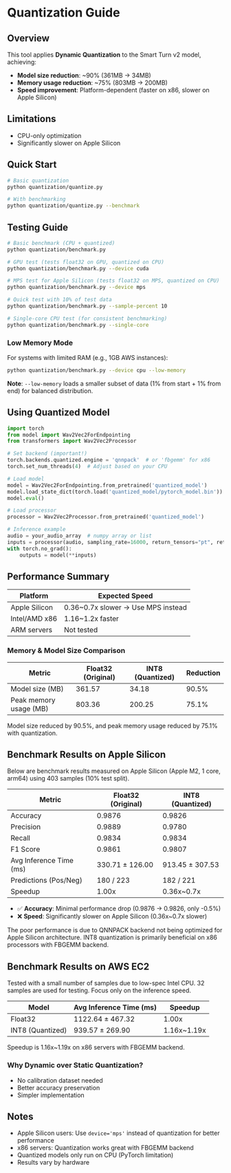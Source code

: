 # Quantization Guide

## Overview

This tool applies **Dynamic Quantization** to the Smart Turn v2 model, achieving:

- **Model size reduction**: ~90% (361MB → 34MB)
- **Memory usage reduction**: ~75% (803MB → 200MB)
- **Speed improvement**: Platform-dependent (faster on x86, slower on Apple Silicon)

## Limitations

- CPU-only optimization
- Significantly slower on Apple Silicon

## Quick Start

```bash
# Basic quantization
python quantization/quantize.py

# With benchmarking
python quantization/quantize.py --benchmark
```

## Testing Guide

```bash
# Basic benchmark (CPU + quantized)
python quantization/benchmark.py

# GPU test (tests float32 on GPU, quantized on CPU)
python quantization/benchmark.py --device cuda

# MPS test for Apple Silicon (tests float32 on MPS, quantized on CPU)
python quantization/benchmark.py --device mps

# Quick test with 10% of test data
python quantization/benchmark.py --sample-percent 10

# Single-core CPU test (for consistent benchmarking)
python quantization/benchmark.py --single-core
```

### Low Memory Mode

For systems with limited RAM (e.g., 1GB AWS instances):

```bash
python quantization/benchmark.py --device cpu --low-memory
```

**Note**: `--low-memory` loads a smaller subset of data (1% from start + 1% from end) for balanced distribution.

## Using Quantized Model

```python
import torch
from model import Wav2Vec2ForEndpointing
from transformers import Wav2Vec2Processor

# Set backend (important!)
torch.backends.quantized.engine = 'qnnpack'  # or 'fbgemm' for x86
torch.set_num_threads(4)  # Adjust based on your CPU

# Load model
model = Wav2Vec2ForEndpointing.from_pretrained('quantized_model')
model.load_state_dict(torch.load('quantized_model/pytorch_model.bin'))
model.eval()

# Load processor
processor = Wav2Vec2Processor.from_pretrained('quantized_model')

# Inference example
audio = your_audio_array  # numpy array or list
inputs = processor(audio, sampling_rate=16000, return_tensors="pt", return_attention_mask=True)
with torch.no_grad():
    outputs = model(**inputs)
```

## Performance Summary

| Platform      | Expected Speed                     |
| ------------- | ---------------------------------- |
| Apple Silicon | 0.36~0.7x slower → Use MPS instead |
| Intel/AMD x86 | 1.16~1.2x faster                   |
| ARM servers   | Not tested                         |

### Memory & Model Size Comparison

| Metric                 | Float32 (Original) | INT8 (Quantized) | Reduction |
| ---------------------- | ------------------ | ---------------- | --------- |
| Model size (MB)        | 361.57             | 34.18            | 90.5%     |
| Peak memory usage (MB) | 803.36             | 200.25           | 75.1%     |

Model size reduced by 90.5%, and peak memory usage reduced by 75.1% with quantization.

## Benchmark Results on Apple Silicon

Below are benchmark results measured on Apple Silicon (Apple M2, 1 core, arm64) using 403 samples (10% test split).

| Metric                  | Float32 (Original) | INT8 (Quantized) |
| ----------------------- | ------------------ | ---------------- |
| Accuracy                | 0.9876             | 0.9826           |
| Precision               | 0.9889             | 0.9780           |
| Recall                  | 0.9834             | 0.9834           |
| F1 Score                | 0.9861             | 0.9807           |
| Avg Inference Time (ms) | 330.71 ± 126.00    | 913.45 ± 307.53  |
| Predictions (Pos/Neg)   | 180 / 223          | 182 / 221        |
| Speedup                 | 1.00x              | 0.36x~0.7x       |

- ✅ **Accuracy**: Minimal performance drop (0.9876 → 0.9826, only -0.5%)
- ❌ **Speed**: Significantly slower on Apple Silicon (0.36x~0.7x slower)

The poor performance is due to QNNPACK backend not being optimized for Apple Silicon architecture. INT8 quantization is primarily beneficial on x86 processors with FBGEMM backend.

## Benchmark Results on AWS EC2

Tested with a small number of samples due to low-spec Intel CPU. 32 samples are used for testing. Focus only on the inference speed.

| Model            | Avg Inference Time (ms) | Speedup     |
| ---------------- | ----------------------- | ----------- |
| Float32          | 1122.64 ± 467.32        | 1.00x       |
| INT8 (Quantized) | 939.57 ± 269.90         | 1.16x~1.19x |

Speedup is 1.16x~1.19x on x86 servers with FBGEMM backend.

### Why Dynamic over Static Quantization?

- No calibration dataset needed
- Better accuracy preservation
- Simpler implementation

## Notes

- Apple Silicon users: Use `device='mps'` instead of quantization for better performance
- x86 servers: Quantization works great with FBGEMM backend
- Quantized models only run on CPU (PyTorch limitation)
- Results vary by hardware
